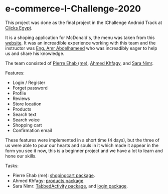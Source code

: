 # e-commerce-I-Challenge-2020

This project was done as the final project in the IChallenge Android Track at [Clicks Egypt](https://www.clicksegypt.net/).

It is a shoping application for McDonald's, the menu was taken from this [website](https://food.ndtv.com/restaurants/mcdonalds-mcd-prices-and-menu-1790160). It was an increadible experience working with this team and the instructor was [Eng. Amr Abdelhameed](https://github.com/AmrAbdelhameed) who was increadibly eager to help us and share his knowledge.

The team consisted of [Pierre Ehab (me)](https://github.com/PierreEhab), [Ahmed Khfagy](https://github.com/aKhfagy), and [Sara Nimr](https://github.com/Sara-M8).

Features:
  - Login / Register 
  - Forget password
  - Profile 
  - Reviews 
  - Store location
  - Products 
  - Search text
  - Search voice
  - Shopping cart 
  - Confirmation email
  
These features were implemented in a short time (4 days), but the three of us were able to pour our hearts and souls in it which made it appear in the form you see it now, this is a beginner project and we have a lot to learn and hone our skills.

Tasks:
  - Pierre Ehab (me): [shopingcart package](https://github.com/PierreEhab/e-commerce-I-Challenge-2020/tree/master/app/src/main/java/com/example/e_commerce/shoppingcart).
  - Ahmed Khfagy: [products package](https://github.com/PierreEhab/e-commerce-I-Challenge-2020/tree/master/app/src/main/java/com/example/e_commerce/products)
  - Sara Nimr: [TabbedActivity package](https://github.com/PierreEhab/e-commerce-I-Challenge-2020/tree/master/app/src/main/java/com/example/e_commerce/ui/TabbedActivity), and [login package](https://github.com/PierreEhab/e-commerce-I-Challenge-2020/tree/master/app/src/main/java/com/example/e_commerce/login).

